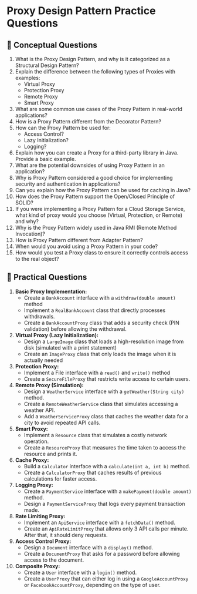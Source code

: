 # Proxy Design Pattern Practice Questions

## 📌 **Conceptual Questions**
1. What is the Proxy Design Pattern, and why is it categorized as a Structural Design Pattern?
2. Explain the difference between the following types of Proxies with examples:
    * Virtual Proxy
    * Protection Proxy
    * Remote Proxy
    * Smart Proxy
3. What are some common use cases of the Proxy Pattern in real-world applications?
4. How is a Proxy Pattern different from the Decorator Pattern?
5. How can the Proxy Pattern be used for:
    *   Access Control?
    *   Lazy Initialization?
    *   Logging?
6. Explain how you can create a Proxy for a third-party library in Java. Provide a basic example.
7. What are the potential downsides of using Proxy Pattern in an application?
8. Why is Proxy Pattern considered a good choice for implementing security and authentication in applications?
9. Can you explain how the Proxy Pattern can be used for caching in Java?
10. How does the Proxy Pattern support the Open/Closed Principle of SOLID?
11. If you were implementing a Proxy Pattern for a Cloud Storage Service, what kind of proxy would you choose (Virtual, Protection, or Remote) and why?
12. Why is the Proxy Pattern widely used in Java RMI (Remote Method Invocation)?
13. How is Proxy Pattern different from Adapter Pattern?
14. When would you avoid using a Proxy Pattern in your code?
15. How would you test a Proxy class to ensure it correctly controls access to the real object?

## 📌 **Practical Questions**

1.  **Basic Proxy Implementation:**
    * Create a `BankAccount` interface with a `withdraw(double amount)` method
    * Implement a `RealBankAccount` class that directly processes withdrawals.
    * Create a `BankAccountProxy` class that adds a security check (PIN validation) before allowing the withdrawal.
2.  **Virtual Proxy (Lazy Initialization):**
    * Design a `LargeImage` class that loads a high-resolution image from disk (simulated with a print statement)
    * Create an `ImageProxy` class that only loads the image when it is actually needed
3.  **Protection Proxy:**
    * Implement a File interface with a `read()` and `write()` method
    * Create a `SecureFileProxy` that restricts write access to certain users.
4.  **Remote Proxy (Simulation):**
    * Design a `WeatherService` interface with a `getWeather(String city)` method.
    * Create a `RemoteWeatherService` class that simulates accessing a weather API.
    * Add a `WeatherServiceProxy` class that caches the weather data for a city to avoid repeated API calls.
5.  **Smart Proxy:**
    * Implement a `Resource` class that simulates a costly network operation.
    * Create a `ResourceProxy` that measures the time taken to access the resource and prints it.
6.  **Cache Proxy:**
    * Build a `Calculator` interface with a `calculate(int a, int b)` method.
    * Create a `CalculatorProxy` that caches results of previous calculations for faster access.
7.  **Logging Proxy:**
    * Create a `PaymentService` interface with a `makePayment(double amount)` method.
    * Design a `PaymentServiceProxy` that logs every payment transaction made.
8.  **Rate Limiting Proxy:**
    * Implement an `ApiService` interface with a `fetchData()` method.
    * Create an `ApiRateLimitProxy` that allows only 3 API calls per minute. After that, it should deny requests.
9.  **Access Control Proxy:**
    * Design a `Document` interface with a `display()` method.
    * Create a `DocumentProxy` that asks for a password before allowing access to the document.
10. **Composite Proxy:**
    *   Create a `User` interface with a `login()` method.
    *   Create a `UserProxy` that can either log in using a `GoogleAccountProxy` or `FacebookAccountProxy`, depending on the type of user.
